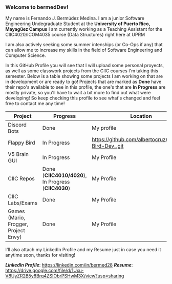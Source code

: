 ### Welcome to bermedDev!

My name is Fernando J. Bermúdez Medina. I am a junior Software Engineering Undegraduate Student at the **University of Puerto Rico, Mayagüez Campus**
I am currently working as a Teaching Assistant for the CIIC4020/ICOM4035 course (Data Structures) right here at UPRM

I am also actively seeking some summer intenships (or Co-Ops if any) that can allow me to increase my skills in the field of Software Engineering and Computer Science.

In this GitHub Profile you will see that I will upload some personal proyects, as well as some classwork projects from the CIIC courses I'm taking this semester.
Below is a table showing some projects I am working on that are in development or are ready to go!
Projects that are marked as **Done** have their repo's available to see in this profile, the one's that are **In Progress** are mostly private, so you'll have to wait a bit more to find out what were developing! So keep checking this profile to see what's changed and feel free to contact me any time!

Project     | Progress | Location
----------- | -------- |--------|
Discord Bots| Done | My profile |
Flappy Bird | In Progress| https://github.com/albertocruz6/Flappy-Bird-Dev_.git|
V5 Brain GUI| In Progress| My Profile |
CIIC Repos  | Done (**CIIC4010/4020**), In Progress (**CIIC4030**)| My Profile|
CIIC Labs/Exams| Done| My Profile |
Games (Mario, Frogger, Project Envy) | Done| My Profile|

I'll also attach my LinkedIn Profile and my Resume just in case you need it anytime soon, thanks for visiting!

_**LinkedIn Profile**_: https://linkedin.com/in/bermed28
_**Resume**_: https://drive.google.com/file/d/1Uxu-V8UyZR2B5y8Brq4ZSIObrPSHwM3X/view?usp=sharing
